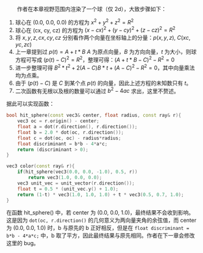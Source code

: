 &emsp;&emsp;作者在本章视野范围内渲染了一个球（仅 2d），大致步骤如下：
1. 球心在 (0.0, 0.0, 0.0) 的方程为 $x^2 + y^2 + z^2 = R^2$
2. 球心在 (cx, cy, cz) 的方程为 $(x-cx)^2 + (y-cy)^2 + (z-cz)^2 = R^2$
3. 将 $x,y,z,cx,cy,cz$ 分别看作两个向量在坐标轴上的分量：$p(x,y,z),\ C(xc,yc,zc)$
4. 上一章提到过 $p(t) = A + t*B$ $A$ 为原点向量，$B$ 为方向向量，$t$ 为大小，则球方程可写成 $(p(t)-C)^2 = R^2$，整理可得：$(A+t*B-C)^2-R^2=0$
5. 进一步整理可得 $B^2*t^2 + 2(A-C)B*t + (A-C)^2 - R^2 = 0$，其中向量乘法均为点乘。
6. 由于 $(p(t)-C)$ 是 $C$ 到某个点 $p(t)$ 的向量，因此上述方程的未知数只有 $t$。
7. 二次函数有无根以及根的数量可以通过 $b^2-4ac$ 求出，这里不赘述。

据此可以实现函数：
```C++
bool hit_sphere(const vec3& center, float radius, const ray& r){
    vec3 oc = r.origin() - center;
    float a = dot(r.direction(), r.direction());
    float b = 2.0 * dot(oc, r.direction());
    float c = dot(oc, oc) - radius*radius;
    float discriminant = b*b - 4*a*c;
    return (discriminant > 0);
}

vec3 color(const ray& r){
    if(hit_sphere(vec3(0.0, 0.0, -1.0), 0.5, r))
        return vec3(1.0, 0.0, 0.0);
    vec3 unit_vec = unit_vector(r.direction());
    float t = 0.5 * (unit_vec.y() + 1.0);
    return (1-t) * vec3(1.0, 1.0, 1.0) + t * vec3(0.5, 0.7, 1.0);
}
```
在函数 hit_sphere() 中，若 center 为 (0.0, 0.0, 1.0)，最终结果不会收到影响。这是因为 ```dot(oc, r.direction()``` 的几何意义为两向量夹角的余弦值，而 center 为 (0.0, 0.0, 1.0) 时，b 与原先的 b 正好相反，但是在 ```float discriminant = b*b - 4*a*c;``` 中，b 取了平方，因此最终结果与原先相同。作者在下一章会修改这里的 bug。